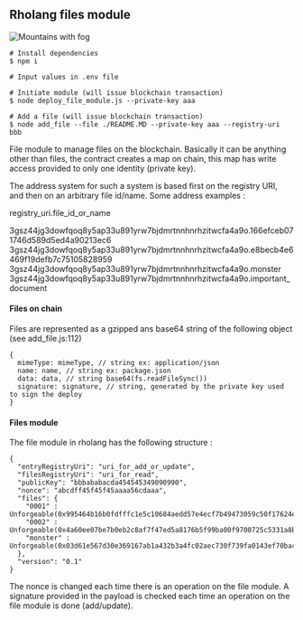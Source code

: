 ## Rholang files module

![Mountains with fog](https://images.pexels.com/photos/167699/pexels-photo-167699.jpeg?auto=compress&cs=tinysrgb&dpr=0.5&h=750&w=1260)

```
# Install dependencies
$ npm i

# Input values in .env file

# Initiate module (will issue blockchain transaction)
$ node deploy_file_module.js --private-key aaa

# Add a file (will issue blockchain transaction)
$ node add_file --file ./README.MD --private-key aaa --registry-uri bbb
```

File module to manage files on the blockchain. Basically it can be anything other than files, the contract creates a map on chain, this map has write access provided to only one identity (private key).

The address system for such a system is based first on the registry URI, and then on an arbitrary file id/name. Some address examples :

registry_uri.file_id_or_name

3gsz44jg3dowfqoq8y5ap33u891yrw7bjdmrtnnhnrhzitwcfa4a9o.166efceb071746d589d5ed4a90213ec6
3gsz44jg3dowfqoq8y5ap33u891yrw7bjdmrtnnhnrhzitwcfa4a9o.e8becb4e6469f19defb7c75105828959
3gsz44jg3dowfqoq8y5ap33u891yrw7bjdmrtnnhnrhzitwcfa4a9o.monster
3gsz44jg3dowfqoq8y5ap33u891yrw7bjdmrtnnhnrhzitwcfa4a9o.important_document

#### Files on chain

Files are represented as a gzipped ans base64 string of the following object (see add_file.js:112)

```
{
  mimeType: mimeType, // string ex: application/json
  name: name, // string ex: package.json
  data: data, // string base64(fs.readFileSync())
  signature: signature, // string, generated by the private key used to sign the deploy
}
```

#### Files module

The file module in rholang has the following structure :

```
{
  "entryRegistryUri": "uri_for_add_or_update",
  "filesRegistryUri": "uri_for_read",
  "publicKey": "bbbababacda454545349090990",
  "nonce": "abcdff45f45f45aaaa56cdaaa",
  "files": {
    "0001" : Unforgeable(0x995464b16b0fdfffc1e5c10684aedd57e4ecf7b49473059c50f17624e5b25776),
    "0002" : Unforgeable(0x4a60ee07be7b0eb2c8af7f47ed5a8176b5f99ba00f9700725c5331a8b10705ae),
    "monster" : Unforgeable(0x03d61e567d30e369167ab1a432b3a4fc02aec730f739fa0143ef70ba4d2d80ac)
  },
  "version": "0.1"
}
```

The nonce is changed each time there is an operation on the file module. A signature provided in the payload is checked each time an operation on the file module is done (add/update).
